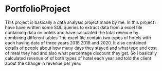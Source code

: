 # PortfolioProject
This project is basically a data analysis project made by me. In this project i have have written some SQL queries to extract data from a excel file containing data on hotels and have calculated the total revenue by combining different tables 
The excel file contain two types of hotels with each having data of three years 2018,2019 and 2020. It also contained details of people about how many days they stayed and what type and cost of meal they had and also what percentage discount they get.
So i basically calculated revenue of of both types of hotel each year and told the client about the change in revenue per year.
